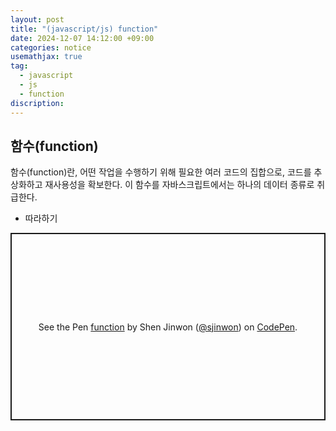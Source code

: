 ```yaml
---
layout: post
title: "(javascript/js) function"
date: 2024-12-07 14:12:00 +09:00
categories: notice
usemathjax: true
tag:
  - javascript
  - js
  - function
discription:
---
```


## 함수(function)

함수(function)란, 어떤 작업을 수행하기 위해 필요한 여러 코드의 집합으로, 코드를 추상화하고 재사용성을 확보한다. 이 함수를 자바스크립트에서는 하나의 데이터 종류로 취급한다.

- 따라하기

<p class="codepen" data-height="300" data-default-tab="js,result" data-slug-hash="EaYKyGo" data-pen-title="function" data-user="sjinwon" style="height: 300px; box-sizing: border-box; display: flex; align-items: center; justify-content: center; border: 2px solid; margin: 1em 0; padding: 1em;">
  <span>See the Pen <a href="https://codepen.io/sjinwon/pen/EaYKyGo">
  function</a> by Shen Jinwon (<a href="https://codepen.io/sjinwon">@sjinwon</a>)
  on <a href="https://codepen.io">CodePen</a>.</span>
</p>
<script async src="https://cpwebassets.codepen.io/assets/embed/ei.js"></script>
